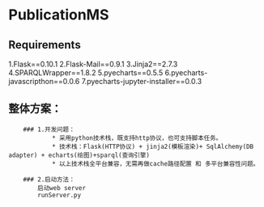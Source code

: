 # PublicationMS
## Requirements
  1.Flask==0.10.1
  2.Flask-Mail==0.9.1
  3.Jinja2==2.7.3
  4.SPARQLWrapper==1.8.2
  5.pyecharts==0.5.5
  6.pyecharts-javascripthon==0.0.6
  7.pyecharts-jupyter-installer==0.0.3

## 整体方案：

        ### 1.开发问题：
                * 采用python技术栈，既支持http协议，也可支持脚本任务。
                * 技术栈：Flask(HTTP协议) + jinja2(模板渲染)+ SqlAlchemy(DB adapter) + echarts(绘图)+sparql(查询引擎)
                * 以上技术栈全平台兼容，无需再做cache路径配置 和 多平台兼容性问题。

        ### 2.启动方法：
            启动web server
            runServer.py